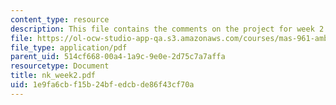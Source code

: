 ```yaml
---
content_type: resource
description: This file contains the comments on the project for week 2 by the student.
file: https://ol-ocw-studio-app-qa.s3.amazonaws.com/courses/mas-961-ambient-intelligence-spring-2005/1e9fa6cbf15b24bfedcbde86f43cf70a_nk_week2.pdf
file_type: application/pdf
parent_uid: 514cf668-00a4-1a9c-9e0e-2d75c7a7affa
resourcetype: Document
title: nk_week2.pdf
uid: 1e9fa6cb-f15b-24bf-edcb-de86f43cf70a
---
```

